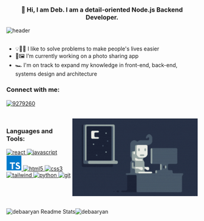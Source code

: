 <!-- <img src="https://user-images.githubusercontent.com/37054647/191934617-ec802b88-6355-44bb-ab98-004a92b7ecd2.gif" width="100%"> -->

<!-- ### Hello, I'm Debanjan!  <img src="https://user-images.githubusercontent.com/37054647/212605052-aa190b3c-b209-4d0f-b4c3-63a8f26de6af.gif" width="30px"> -->
<h3 align="center">👋 Hi, I am Deb. I am a detail-oriented Node.js Backend Developer.</h3>
<!-- <p align="center"> <img src="https://komarev.com/ghpvc/?username=realdeb&label=Profile%20views&color=0e75b6&style=flat" alt="Deb Anjan" /> </p> -->

![header](https://user-images.githubusercontent.com/59575502/127335491-fdba1874-e943-4d3c-ab8c-678ffe22f8b8.png)
<br><br>
- 💡🚀🌈 I like to solve problems to make people's lives easier
- 📸🖼 I’m currently working on a photo sharing app
- 🏎 I'm on track to expand my knowledge in front-end, back-end, systems design and architecture
<!-- - 📧📮 How to reach me: debanjanb01234@gmail.com -->
<!-- - ⚡ Fun fact: My dog name is Leo -->


<h3 align="left">Connect with me:</h3>
<p align="left">
<!-- <a href="https://linkedin.com/in/debanjan-bhattacharjee-1185b089" target="blank"><img align="center" src="https://raw.githubusercontent.com/rahuldkjain/github-profile-readme-generator/master/src/images/icons/Social/linked-in-alt.svg" alt="debanjan-bhattacharjee-1185b089" height="30" width="40" /></a> -->
<a href="https://stackoverflow.com/users/9279260" target="blank"><img align="center" src="https://raw.githubusercontent.com/rahuldkjain/github-profile-readme-generator/master/src/images/icons/Social/stack-overflow.svg" alt="9279260" height="30" width="40" /></a>
<!-- <a href="https://www.leetcode.com/debanjanbe" target="blank"><img align="center" src="https://raw.githubusercontent.com/rahuldkjain/github-profile-readme-generator/master/src/images/icons/Social/leet-code.svg" alt="debanjanbe" height="30" width="40" /></a> -->
</p>

<br>
<img alt="Night Coding" src="https://raw.githubusercontent.com/AVS1508/AVS1508/master/assets/Night-Coding.gif" width="330px" align="right"/>

<h3 align="left">Languages and Tools:</h3>
<p align="left"> <a href="https://reactjs.org/" target="_blank" rel="noreferrer"> <img src="https://i.giphy.com/media/eNAsjO55tPbgaor7ma/200w.webp" alt="react" width="40" height="40"/> </a>  <a href="https://developer.mozilla.org/en-US/docs/Web/JavaScript" target="_blank" rel="noreferrer"> <img src="https://media3.giphy.com/media/ln7z2eWriiQAllfVcn/200w.webp" alt="javascript" width="40" height="40"/> </a> <a href="https://www.typescriptlang.org/" target="_blank" rel="noreferrer"> <img src="https://raw.githubusercontent.com/devicons/devicon/master/icons/typescript/typescript-original.svg" alt="typescript" width="40" height="40"/> </a> <a href="https://www.w3.org/html/" target="_blank" rel="noreferrer"> <img src="https://media.giphy.com/media/XAxylRMCdpbEWUAvr8/giphy.gif" alt="html5" width="40" height="40"/> </a> <a href="https://www.w3schools.com/css/" target="_blank" rel="noreferrer"> <img src="https://media.giphy.com/media/fsEaZldNC8A1PJ3mwp/giphy.gif" alt="css3" width="40" height="40"/> </a> <a href="https://tailwindui.com" target="_blank" rel="noreferrer"> <img src="https://res.cloudinary.com/arcjet-media/image/upload/v1608734952/z8hzeszc9eb3sp3vp3qc.jpg" alt="tailwind" width="40" height="40"/> </a> <a href="https://www.python.org" target="_blank" rel="noreferrer"> <img src="https://media.giphy.com/media/LMt9638dO8dftAjtco/giphy.gif" alt="python" width="40" height="40"/> </a> <a href="https://git-scm.com/doc" target="_blank" rel="noreferrer"> <img src="https://media.giphy.com/media/kH1DBkPNyZPOk0BxrM/giphy.gif" alt="git" width="55" height="30"/> </a> </p>

<!-- https://raw.githubusercontent.com/devicons/devicon/master/icons/react/react-original-wordmark.svg -->
<!-- https://raw.githubusercontent.com/devicons/devicon/master/icons/javascript/javascript-original.svg -->
<!-- https://raw.githubusercontent.com/devicons/devicon/master/icons/python/python-original.svg -->
<!-- https://raw.githubusercontent.com/devicons/devicon/master/icons/html5/html5-original-wordmark.svg -->
<!-- https://raw.githubusercontent.com/devicons/devicon/master/icons/css3/css3-original-wordmark.svg -->

<!-- <a href="https://nodejs.org" target="_blank" rel="noreferrer"> <img src="https://media.giphy.com/media/kdFc8fubgS31b8DsVu/giphy.gif" alt="nodejs" width="40" height="40"/> </a> --> 
<!--<a href="https://www.mongodb.com/" target="_blank" rel="noreferrer"> <img src="https://raw.githubusercontent.com/devicons/devicon/master/icons/mongodb/mongodb-original-wordmark.svg" alt="mongodb" width="40" height="40"/> </a> -->
<!-- https://getbootstrap.com,  https://raw.githubusercontent.com/devicons/devicon/master/icons/bootstrap/bootstrap-plain-wordmark.svg -->

<br><br><br>

<p><img align="left" src="https://github-readme-stats.vercel.app/api?username=debaaryan&show_icons=true&count_private=true&locale=en&layout=compact&hide_border=true&theme=radical" alt="debaaryan Readme Stats" /></p>

<p><img align="left" src="https://github-readme-stats.vercel.app/api/top-langs?username=debaaryan&show_icons=true&locale=en&layout=compact&hide_border=true&theme=radical" alt="debaaryan" /></p>

<!-- [![](http://github-readme-streak-stats.herokuapp.com?user=gigazen&theme=gruvbox&hide_border=true)](https://git.io/streak-stats) -->

